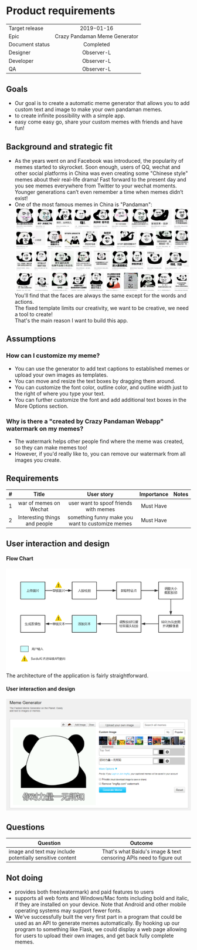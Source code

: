 # Product requirements

|         |            |
| ------------- |:-------------:|
| Target release      | 2019-01-16 |
| Epic      |  Crazy Pandaman Meme Generator      |
| Document status | Completed      |
| Designer      | Observer-L |
| Developer      | Observer-L      |
| QA | Observer-L      |

## Goals
* Our goal is to create a automatic meme generator that allows you to add custom text and image to make your own pandaman memes.
* to create infinite possibility with a simple app.
* easy come easy go, share your custom memes with friends and have fun!

## Background and strategic fit
* As the years went on and Facebook was introduced, the popularity of memes started to skyrocket. Soon enough, users of QQ, wechat and other social platforms in China was even creating some "Chinese style" memes about their real-life drama! Fast forward to the present day and you see memes everywhere from Twitter to your wechat moments. Younger generations can’t even remember a time when memes didn’t exist! 
* One of the most famous memes in China is "Pandaman":
![examples](showcase/examples.png)  
You'll find that the faces are always the same except for the words and actions.  
The fixed template limits our creativity, we want to be creative, we need a tool to create!   
That's the main reason I want to build this app.

## Assumptions
### How can I customize my meme?
* You can use the generator to add text captions to established memes or upload your own images as templates.
* You can move and resize the text boxes by dragging them around.
* You can customize the font color, outline color, and outline width just to the right of where you type your text.
* You can further customize the font and add additional text boxes in the More Options section.
### Why is there a "created by Crazy Pandaman Webapp" watermark on my memes? 
* The watermark helps other people find where the meme was created, so they can make memes too! 
* However, if you'd really like to, you can remove our watermark from all images you create.


## Requirements
|    #     |    Title     |       User story     |      Importance     |      Notes     |
| ------------- |:-------------:|:-------------:|:-------------:|:-------------:|
| 1      |war of memes on Wechat    | user want to spoof friends with memes | Must Have |  |
| 2      |Interesting things and people     | something funny make you want to customize memes | Must Have |  |

## User interaction and design
#### Flow Chart
![showcase](showcase/flow.png)  
The architecture of the application is fairly straightforward.   

#### User interaction and design
![showcase](showcase/showcase2.png)

## Questions
|    Question     |       Outcome     |
| ------------- |:-------------:|
| image and text may include potentially sensitive content      |  That's what Baidu's image & text censoring APIs need to figure out   |


## Not doing
* provides both free(watermark) and paid features to users
* supports all web fonts and Windows/Mac fonts including bold and italic, if they are installed on your device. Note that Android and other mobile operating systems may support fewer fonts.
* We’ve successfully built the very first part in a program that could be used as an API to generate memes automatically.
By hooking up our program to something like Flask, we could display a web page allowing for users to upload their own images, and get back fully complete memes.  

